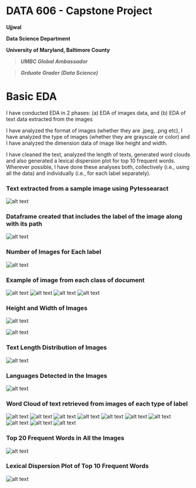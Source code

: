# DATA 606 - Capstone Project

**Ujjwal**

**Data Science Department**

**University of Maryland, Baltimore County**

> ***UMBC Global Ambassador***

> ***Grduate Grader (Data Science)***

# Basic EDA

I have conducted EDA in 2 phases: (a) EDA of images data, and (b) EDA of text data extracted from the images

I have analyzed the format of images (whether they are .jpeg, .png etc), I have analyzed the type of images (whether they are grayscale or color) and I have analyzed the dimension data of image like height and width.

I have cleaned the text, analyzed the length of texts, generated word clouds and also generated a lexical dispersion plot for top 10 frequent words.
Wherever possible, I have done these analyses both, collectively (i.e., using all the data) and individually (i.e., for each label separately).

### **Text extracted from a sample image using Pytessearact**

![alt text](https://github.com/ujjwalbb30/Ujjwal_DATA606/blob/main/images_Basic_EDA/3.PNG)

### **Dataframe created that includes the label of the image along with its path**

![alt text](https://github.com/ujjwalbb30/Ujjwal_DATA606/blob/main/images_Basic_EDA/4.PNG)

### **Number of Images for Each label**

![alt text](https://github.com/ujjwalbb30/Ujjwal_DATA606/blob/main/images_Basic_EDA/image_label_frequencies.png)

### **Example of image from each class of document**

![alt text](https://github.com/ujjwalbb30/Ujjwal_DATA606/blob/main/images_Basic_EDA/5_1.PNG)
![alt text](https://github.com/ujjwalbb30/Ujjwal_DATA606/blob/main/images_Basic_EDA/5_2.PNG)
![alt text](https://github.com/ujjwalbb30/Ujjwal_DATA606/blob/main/images_Basic_EDA/5_3.PNG)
![alt text](https://github.com/ujjwalbb30/Ujjwal_DATA606/blob/main/images_Basic_EDA/5_4.PNG)

### **Height and Width of Images**

![alt text](https://github.com/ujjwalbb30/Ujjwal_DATA606/blob/main/images_Basic_EDA/max_min_height.PNG)

![alt text](https://github.com/ujjwalbb30/Ujjwal_DATA606/blob/main/images_Basic_EDA/max_min_width.png)

### **Text Length Distribution of Images**

![alt text](https://github.com/ujjwalbb30/Ujjwal_DATA606/blob/main/images_Basic_EDA/text_length.PNG)

### **Languages Detected in the Images**

![alt text](https://github.com/ujjwalbb30/Ujjwal_DATA606/blob/main/images_Basic_EDA/languages.PNG)

### **Word Cloud of text retrieved from images of each type of label**

![alt text](https://github.com/ujjwalbb30/Ujjwal_DATA606/blob/main/images_Basic_EDA/wc_adve.png)
![alt text](https://github.com/ujjwalbb30/Ujjwal_DATA606/blob/main/images_Basic_EDA/wc_email.png)
![alt text](https://github.com/ujjwalbb30/Ujjwal_DATA606/blob/main/images_Basic_EDA/wc_form.png)
![alt text](https://github.com/ujjwalbb30/Ujjwal_DATA606/blob/main/images_Basic_EDA/wc_letter.png)
![alt text](https://github.com/ujjwalbb30/Ujjwal_DATA606/blob/main/images_Basic_EDA/wc_memo.png)
![alt text](https://github.com/ujjwalbb30/Ujjwal_DATA606/blob/main/images_Basic_EDA/wc_news.png)
![alt text](https://github.com/ujjwalbb30/Ujjwal_DATA606/blob/main/images_Basic_EDA/wc_note.png)
![alt text](https://github.com/ujjwalbb30/Ujjwal_DATA606/blob/main/images_Basic_EDA/wc_report.png)
![alt text](https://github.com/ujjwalbb30/Ujjwal_DATA606/blob/main/images_Basic_EDA/wc_resume.png)
![alt text](https://github.com/ujjwalbb30/Ujjwal_DATA606/blob/main/images_Basic_EDA/wc_scientific.png)

### **Top 20 Frequent Words in All the Images**

![alt text](https://github.com/ujjwalbb30/Ujjwal_DATA606/blob/main/images_Basic_EDA/word_frequency.png)

### **Lexical Dispersion Plot of Top 10 Frequent Words**

![alt text](https://github.com/ujjwalbb30/Ujjwal_DATA606/blob/main/images_readme/ldp_all.png)
